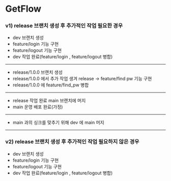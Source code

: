 # GetFlow

### v1) release 브랜치 생성 후 추가적인 작업 필요한 경우
- dev 브랜치 생성
- feature/login 기능 구현
- feature/logout 기능 구현
- dev 작업 완료(feature/login , feature/logout 병합)
---
- release/1.0.0 브랜치 생성
- release/1.0.0 에서 추가 작업 생겨 release -> feature/find pw 기능 구현
- release/1.0.0 에 feature/find_pw 병합
---
- release 작업 완료 main 브랜치에 머지
- main 운영 배포 완료(가정)
---
- main 과의 싱크를 맞추기 위해 dev 에 main 머지

---

### v2) release 브랜치 생성 후 추가적인 작업 필요하지 않은 경우
- dev 브랜치 생성
- feature/login 기능 구현
- feature/logout 기능 구현
- dev 작업 완료(feature/login , feature/logout 병합)